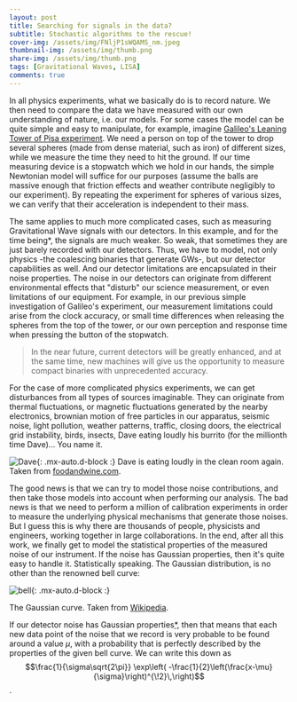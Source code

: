 ```yaml
---
layout: post
title: Searching for signals in the data? 
subtitle: Stochastic algorithms to the rescue!
cover-img: /assets/img/FNljP1sWQAMS_nm.jpeg
thumbnail-img: /assets/img/thumb.png
share-img: /assets/img/thumb.png
tags: [Gravitational Waves, LISA]
comments: true
---
```


In all physics experiments, what we basically do is to record nature. We then need to compare the data we have measured with our own understanding of nature, i.e. our models. For some cases the model can be quite simple and easy to manipulate, for example, imagine [Galileo's Leaning Tower of Pisa experiment](https://en.wikipedia.org/wiki/Galileo%27s_Leaning_Tower_of_Pisa_experiment#:~:text=According%20to%20the%20story%2C%20Galileo,speed%20proportional%20to%20their%20mass).  We need a person on top of the tower to drop several spheres (made from dense material, such as iron) of different sizes, while we measure the time they need to hit the ground. If our time measuring device is a stopwatch which we hold in our hands, the simple Newtonian model will suffice for our purposes (assume the balls are massive enough that friction effects and weather contribute negligibly to our experiment). By repeating the experiment for spheres of various sizes, we can verify that their acceleration is independent to their mass.  

The same applies to much more complicated cases, such as measuring Gravitational Wave signals with our detectors. In this example, and for the time being*, the signals are much weaker. So weak, that sometimes they are just barely recorded with our detectors. Thus, we have to model, not only physics -the coalescing binaries that generate GWs-, but our detector capabilities as well. And our detector limitations are encapsulated in their noise properties. The noise in our detectors can originate from different environmental effects that "disturb" our science measurement, or even limitations of our equipment. For example, in our previous simple investigation of Galileo's experiment, our measurement limitations could arise from the clock accuracy, or small time differences when releasing the spheres from the top of the tower, or our own perception and response time when pressing the button of the stopwatch.

> In the near future, current detectors will be greatly enhanced, and at the same time, new machines will give us the opportunity to measure compact binaries with unprecedented accuracy.

For the case of more complicated physics experiments, we can get disturbances from all types of sources imaginable. They can originate from thermal fluctuations,  or magnetic fluctuations generated by the nearby electronics, brownian motion of free particles in our apparatus, seismic noise, light pollution, weather patterns, traffic, closing doors, the electrical grid instability, birds, insects, Dave eating loudly his burrito (for the millionth time Dave)... You name it.

![Dave](https://media.istockphoto.com/id/504403343/photo/for-my-next-trick-i-will-make-these-chips-disappear.jpg?s=612x612&w=0&k=20&c=8W5sHHyjPxLeHjCttRg7sX6TR1jmyvi1FoLBAQWBOFE=?w=500){: .mx-auto.d-block :}
Dave is eating loudly in the clean room again. Taken from [foodandwine.com](foodandwine.com).

The good news is that we can try to model those noise contributions, and then take those models into account when performing our analysis. The bad news is that we need to perform a million of calibration experiments in order to measure the underlying physical mechanisms that generate those noises. But I guess this is why there are thousands of people, physicists and engineers, working together in large collaborations. In the end, after all this work, we finally get to model the statistical properties of the measured noise of our instrument. If the noise has Gaussian properties, then it's quite easy to handle it. Statistically speaking. The Gaussian distribution, is no other than the renowned bell curve:  

![bell](https://en.wikipedia.org/wiki/Gaussian_function#/media/File:Normal_Distribution_PDF.svg?w=500){: .mx-auto.d-block :}

The Gaussian curve. Taken from [Wikipedia](https://en.wikipedia.org/wiki/Gaussian_function). 

If our detector noise has Gaussian properties<abbr title="That is a big _if_. But thankfully, due to the Central Limit Theorem, in many cases this can be true!">$\ast$</abbr>, then that means that each new data point of the noise that we record is very probable to be found around a value $\mu$, with a probability that is perfectly described by the properties of the given bell curve. We can write this down as
$$\frac{1}{\sigma\sqrt{2\pi}} \exp\left( -\frac{1}{2}\left(\frac{x-\mu}{\sigma}\right)^{\!2}\,\right)$$.